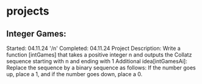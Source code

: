 # projects

## Integer Games:
Started: 04.11.24 '/n'
Completed: 04.11.24
Project Description: Write a function [intGames] that takes a positive integer n
 and outputs the Collatz sequence starting with n and ending with 1
Additional idea[intGamesAi]: Replace the sequence by a binary sequence as follows: If the number goes up, place a 1, and if the number goes down, place a 0. 
